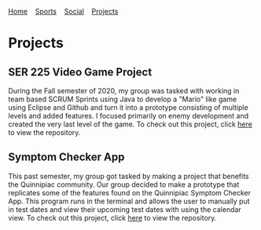 [Home](https://cacooper21.github.io/index)&nbsp;&nbsp;&nbsp;
[Sports](https://cacooper21.github.io/Sports)&nbsp;&nbsp;&nbsp;
[Social](https://cacooper21.github.io/Social)&nbsp;&nbsp;&nbsp;
[Projects](https://cacooper21.github.io/Projects)


# Projects

## SER 225 Video Game Project
During the Fall semester of 2020, my group was tasked with working in team based SCRUM Sprints using Java to develop a "Mario" like game using Eclipse and Github and turn it into a prototype consisting of multiple levels and added features. I focused primarily on enemy development and created the very last level of the game. To check out this project, click [here](https://github.com/mchrpt/SER-225-Game-Master) to view the repository.

## Symptom Checker App
This past semester, my group got tasked by making a project that benefits the Quinnipiac community. Our group decided to make a prototype that replicates some of the features found on the Quinnipiac Symptom Checker App. This program runs in the terminal and allows the user to manually put in test dates and view their upcoming test dates with using the calendar view. To check out this project, click [here](https://github.com/mattcmerritt/SymptomChecker) to view the repository.

